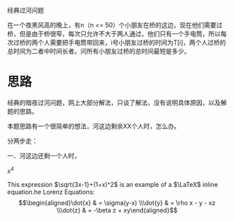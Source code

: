 经典过河问题

在一个夜黑风高的晚上，有n（n <= 50）个小朋友在桥的这边，现在他们需要过桥，但是由于桥很窄，每次只允许不大于两人通过，他们只有一个手电筒，所以每次过桥的两个人需要把手电筒带回来，i号小朋友过桥的时间为T[i]，两个人过桥的总时间为二者中时间长者。问所有小朋友过桥的总时间最短是多少。

思路
=
经典的暗夜过河问题，网上大部分解法，只谈了解法，没有说明具体原因，以及解题的思路。

本题思路有一个很简单的想法，河这边剩余XX个人时，怎么办。

分两步走：

一、河这边还剩一个人时，

$x^4$

This expression 
$\sqrt{3x-1}+(1+x)^2$ is an example of a $\LaTeX$ inline equation.he Lorenz Equations:
$$\begin{aligned}\dot{x} & = \sigma(y-x) \\\dot{y} & = \rho x - y - xz \\\dot{z} & = -\beta z + xy\end{aligned}$$
